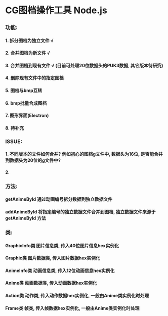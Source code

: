 # CG图档操作工具 Node.js

### 功能:
#### 1. 拆分图档为独立文件 √
#### 2. 合并图档为新文件  √
#### 3. 合并图档到现有文件  √ (目前可处理20位数据头的PUK3数据, 其它版本待研究)
#### 4. 删除现有文件中的指定图档
#### 5. 图档与bmp互转
#### 6. bmp批量合成图档
#### 7. 图形界面(Electron)
#### 8. 待补充

### ISSUE:
#### 1. 不同版本的文件如何合并? 例如初心的图档g文件中, 数据头为16位, 是否能合并到数据头为20位的g文件中?
#### 2. 

### 方法:
#### getAnimeById 通过动画编号拆分数据到独立数据文件
#### addAnimeById 将指定编号的独立数据文件合并到图档, 独立数据文件来源于 getAnimeById 方法
#### 
#### 

### 类:
#### GraphicInfo类 图片信息类, 传入40位图片信息hex实例化
#### Graphic类 图片数据类, 传入图片数据hex实例化
#### AnimeInfo类 动画信息类, 传入12位动画信息hex实例化
#### Anime类 动画数据类, 传入动画数据hex实例化
#### Action类 动作类, 传入动作数据hex实例化, 一般由Anime类实例化时处理
#### Frame类 帧类, 传入帧数据hex实例化, 一般由Anime类实例化时处理